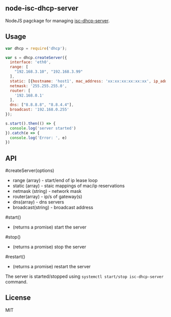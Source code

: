 
node-isc-dhcp-server
---

NodeJS pagckage for managing [isc-dhcp-server](https://wiki.debian.org/DHCP_Server).

Usage
---

```js
var dhcp = require('dhcp');

var s = dhcp.createServer({
  interface: 'eth0',
  range: [
    "192.168.3.10", "192.168.3.99"
  ],
  static: [{hostname: 'host1', mac_address: 'xx:xx:xx:xx:xx:xx', ip_address: '10.0.2.3'}]
  netmask: '255.255.255.0',
  router: [
    '192.168.0.1'
  ],
  dns: ["8.8.8.8", "8.8.4.4"],
  broadcast: '192.168.0.255'
});

s.start().then(() => {
  console.log('server started')
}).catch(e => {
  console.log('Error: ', e)
})
```

API
---

#createServer(options)
  - range (array) - start/end of ip lease loop
  - static (array) - staic mappings of mac/ip reservations
  - netmask (string) - network mask
  - router(array) - ip/s of gateway(s)
  - dns(array) - dns servers
  - broadcast(string) - broadcast address

#start()
  - (returns a promise) start the server
  
#stop()
  - (returns a promise) stop the server

#restart()
  - (returns a promise) restart the server


The server is started/stopped using `systemctl start/stop isc-dhcp-server` command.

License
---

MIT

